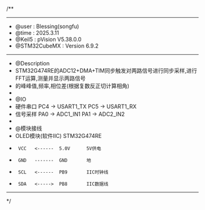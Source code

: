 /**
  ******************************************************************************
  * @user           : Blessing(songfu)
  * @time           : 2025.3.11
  * @Keil5          : pVision V5.38.0.0
  * @STM32CubeMX    : Version 6.9.2
  ******************************************************************************
  * @Description
  * STM32G474RE的ADC12+DMA+TIM同步触发对两路信号进行同步采样,进行FFT运算,测量并显示两路信号
  * 的峰峰值,频率,相位差(根据复数反正切计算相角)
  *
  * @IO
  * 硬件串口            PC4 -> USART1_TX  PC5 -> USART1_RX
  * 信号采样            PA0 -> ADC1_IN1   PA1 -> ADC2_IN2
  *
  * @模块接线
  * OLED模块(软件IIC)  STM32G474RE
  *      VCC   <------  5.0V      5V供电
  *      GND   -------  GND       地
  *      SCL   <------  PB9       IIC时钟线
  *      SDA   <----->  PB8       IIC数据线
  ******************************************************************************
  */
